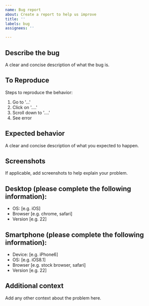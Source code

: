 ```yaml
---
name: Bug report
about: Create a report to help us improve
title: ''
labels: bug
assignees: ''

---
```


## Describe the bug
A clear and concise description of what the bug is.

## To Reproduce
Steps to reproduce the behavior:
1. Go to '...'
2. Click on '....'
3. Scroll down to '....'
4. See error

## Expected behavior
A clear and concise description of what you expected to happen.

## Screenshots
If applicable, add screenshots to help explain your problem.

## Desktop (please complete the following information):
 - OS: [e.g. iOS]
 - Browser [e.g. chrome, safari]
 - Version [e.g. 22]

## Smartphone (please complete the following information):
 - Device: [e.g. iPhone6]
 - OS: [e.g. iOS8.1]
 - Browser [e.g. stock browser, safari]
 - Version [e.g. 22]

## Additional context
Add any other context about the problem here.
